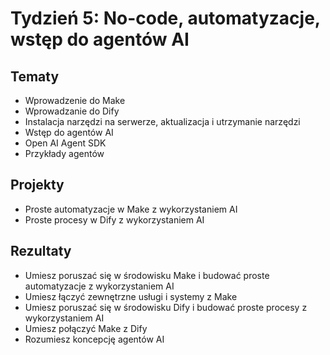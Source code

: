 # Tydzień 5: No-code, automatyzacje, wstęp do agentów AI

## Tematy

* Wprowadzenie do Make
* Wprowadzanie do Dify
* Instalacja narzędzi na serwerze, aktualizacja i utrzymanie narzędzi
* Wstęp do agentów AI
* Open AI Agent SDK
* Przykłady agentów

## Projekty

* Proste automatyzacje w Make z wykorzystaniem AI
* Proste procesy w Dify z wykorzystaniem AI

## Rezultaty

* Umiesz poruszać się w środowisku Make i budować proste automatyzacje z wykorzystaniem AI
* Umiesz łączyć zewnętrzne usługi i systemy z Make
* Umiesz poruszać się w środowisku Dify i budować proste procesy z wykorzystaniem AI
* Umiesz połączyć Make z Dify
* Rozumiesz koncepcję agentów AI
